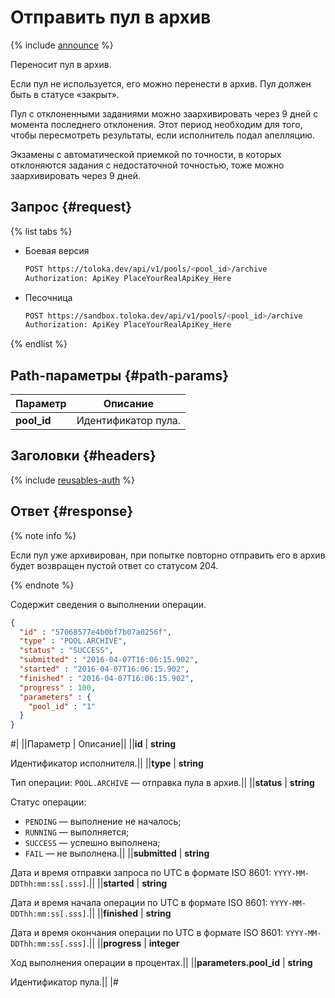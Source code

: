# Отправить пул в архив

{% include [announce](../_includes/announce.md) %}

Переносит пул в архив.

Если пул не используется, его можно перенести в архив. Пул должен быть в статусе «закрыт».

Пул с отклоненными заданиями можно заархивировать через 9 дней с момента последнего отклонения. Этот период необходим для того, чтобы пересмотреть результаты, если исполнитель подал апелляцию.

Экзамены с автоматической приемкой по точности, в которых отклоняются задания с недостаточной точностью, тоже можно заархивировать через 9 дней.

## Запрос {#request}

{% list tabs %}

- Боевая версия

    ```bash
    POST https://toloka.dev/api/v1/pools/<pool_id>/archive
    Authorization: ApiKey PlaceYourRealApiKey_Here
    ```

- Песочница

    ```bash
    POST https://sandbox.toloka.dev/api/v1/pools/<pool_id>/archive
    Authorization: ApiKey PlaceYourRealApiKey_Here
    ```

{% endlist %}

## Path-параметры {#path-params}

Параметр | Описание
----- | -----
**pool_id** | Идентификатор пула.

## Заголовки {#headers}

{% include [reusables-auth](../_includes/reusables/id-reusables/auth.md) %}

## Ответ {#response}

{% note info %}

Если пул уже архивирован, при попытке повторно отправить его в архив будет возвращен пустой ответ со статусом 204.

{% endnote %}

Содержит сведения о выполнении операции.

```json
{
  "id" : "57068577e4b0bf7b07a0256f",
  "type" : "POOL.ARCHIVE",
  "status" : "SUCCESS",
  "submitted" : "2016-04-07T16:06:15.902",
  "started" : "2016-04-07T16:06:15.902",
  "finished" : "2016-04-07T16:06:15.902",
  "progress" : 100,
  "parameters" : {
    "pool_id" : "1"
  }
}
```

#|
||Параметр | Описание||
||**id** | **string**

Идентификатор исполнителя.||
||**type** | **string**

Тип операции: `POOL.ARCHIVE` — отправка пула в архив.||
||**status** | **string**

Статус операции:

- `PENDING` — выполнение не началось;
- `RUNNING` — выполняется;
- `SUCCESS` — успешно выполнена;
- `FAIL` — не выполнена.||
||**submitted** | **string**

Дата и время отправки запроса по UTC в формате ISO 8601: `YYYY-MM-DDThh:mm:ss[.sss]`.||
||**started** | **string**

Дата и время начала операции по UTC в формате ISO 8601: `YYYY-MM-DDThh:mm:ss[.sss]`.||
||**finished** | **string**

Дата и время окончания операции по UTC в формате ISO 8601: `YYYY-MM-DDThh:mm:ss[.sss]`.||
||**progress** | **integer**

Ход выполнения операции в процентах.||
||**parameters.pool_id** | **string**

Идентификатор пула.||
|#